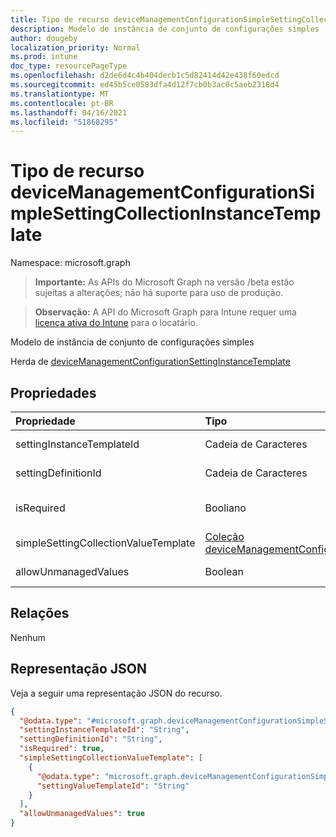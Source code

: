 ```yaml
---
title: Tipo de recurso deviceManagementConfigurationSimpleSettingCollectionInstanceTemplate
description: Modelo de instância de conjunto de configurações simples
author: dougeby
localization_priority: Normal
ms.prod: intune
doc_type: resourcePageType
ms.openlocfilehash: d2de6d4c4b404decb1c5d82414d42e438f60edcd
ms.sourcegitcommit: ed45b5ce0583dfa4d12f7cb0b3ac0c5aeb2318d4
ms.translationtype: MT
ms.contentlocale: pt-BR
ms.lasthandoff: 04/16/2021
ms.locfileid: "51868295"
---
```

# <a name="devicemanagementconfigurationsimplesettingcollectioninstancetemplate-resource-type"></a>Tipo de recurso deviceManagementConfigurationSimpleSettingCollectionInstanceTemplate

Namespace: microsoft.graph

> **Importante:** As APIs do Microsoft Graph na versão /beta estão sujeitas a alterações; não há suporte para uso de produção.

> **Observação:** A API do Microsoft Graph para Intune requer uma [licença ativa do Intune](https://go.microsoft.com/fwlink/?linkid=839381) para o locatário.

Modelo de instância de conjunto de configurações simples


Herda de [deviceManagementConfigurationSettingInstanceTemplate](../resources/intune-deviceconfigv2-devicemanagementconfigurationsettinginstancetemplate.md)

## <a name="properties"></a>Propriedades
|Propriedade|Tipo|Descrição|
|:---|:---|:---|
|settingInstanceTemplateId|Cadeia de Caracteres|Id do modelo de instância de configuração Herdada [de deviceManagementConfigurationSettingInstanceTemplate](../resources/intune-deviceconfigv2-devicemanagementconfigurationsettinginstancetemplate.md)|
|settingDefinitionId|Cadeia de Caracteres|Definição Id De definição Herdada [de deviceManagementConfigurationSettingInstanceTemplate](../resources/intune-deviceconfigv2-devicemanagementconfigurationsettinginstancetemplate.md)|
|isRequired|Booliano|Indica se uma política deve especificar essa configuração. Herdado [de deviceManagementConfigurationSettingInstanceTemplate](../resources/intune-deviceconfigv2-devicemanagementconfigurationsettinginstancetemplate.md)|
|simpleSettingCollectionValueTemplate|[Coleção deviceManagementConfigurationSimpleSettingValueTemplate](../resources/intune-deviceconfigv2-devicemanagementconfigurationsimplesettingvaluetemplate.md)|Modelo de valor de conjunto de configurações simples|
|allowUnmanagedValues|Boolean|A política vinculada pode anexar valores que não estão presentes no modelo.|

## <a name="relationships"></a>Relações
Nenhum

## <a name="json-representation"></a>Representação JSON
Veja a seguir uma representação JSON do recurso.
<!-- {
  "blockType": "resource",
  "@odata.type": "microsoft.graph.deviceManagementConfigurationSimpleSettingCollectionInstanceTemplate"
}
-->
``` json
{
  "@odata.type": "#microsoft.graph.deviceManagementConfigurationSimpleSettingCollectionInstanceTemplate",
  "settingInstanceTemplateId": "String",
  "settingDefinitionId": "String",
  "isRequired": true,
  "simpleSettingCollectionValueTemplate": [
    {
      "@odata.type": "microsoft.graph.deviceManagementConfigurationSimpleSettingValueTemplate",
      "settingValueTemplateId": "String"
    }
  ],
  "allowUnmanagedValues": true
}
```





